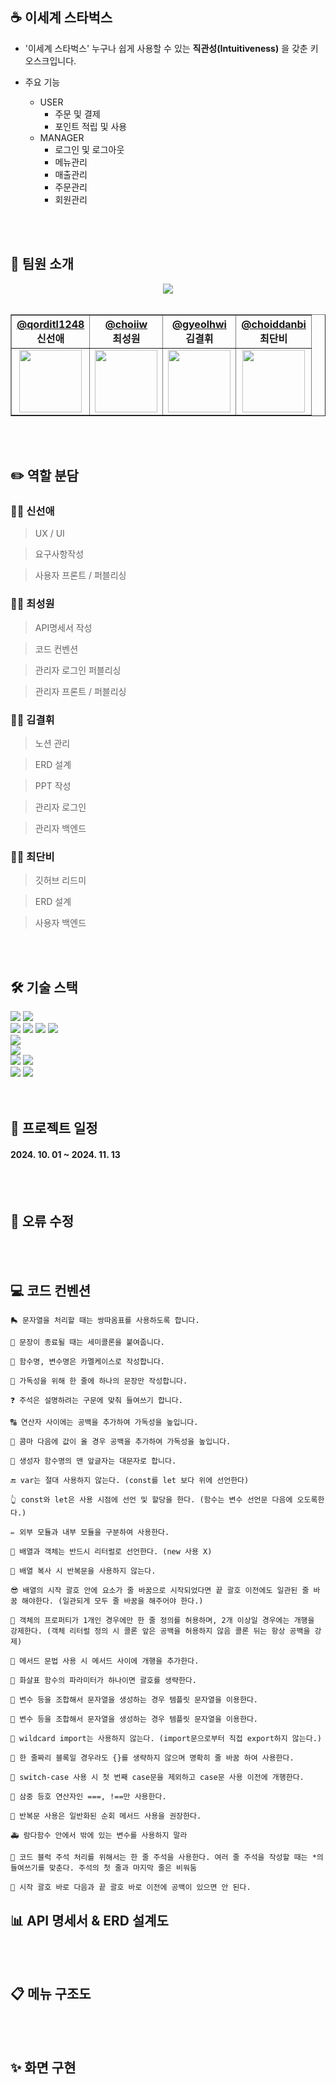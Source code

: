 ## ☕ 이세계 스타벅스
- '이세계 스타벅스' 누구나 쉽게 사용할 수 있는 **직관성(Intuitiveness)** 을 갖춘 키오스크입니다.

- 주요 기능
    - USER
        - 주문 및 결제
        - 포인트 적립 및 사용
    - MANAGER
        - 로그인 및 로그아웃
        - 메뉴관리
        - 매출관리
        - 주문관리
        - 회원관리

<br/>
<br/>

## 🐣 팀원 소개

<div align="center">
<img src="https://github.com/user-attachments/assets/82243963-5dff-4d1d-9cb0-1591d9221fe2" />

<br/>
<br/>

<table border="1">
    <thead>
        <tr>
            <th style="text-align: center;">
            <a href="https://github.com/qorditl1248">@qorditl1248</a><br>
            신선애
            </th>
            <th style="text-align: center;">
            <a href="https://github.com/choiiw">@choiiw</a><br>
            최성원
            </th>
            <th style="text-align: center;">
            <a href="https://github.com/gyeolhwi">@gyeolhwi</a><br>
            김결휘
            </th>
            <th style="text-align: center;">
            <a href="https://github.com/choiddanbi">@choiddanbi</a><br>
            최단비
            </th>
        </tr>
    </thead>
    <tbody>
            <tr>
            <td style="text-align: center;">
            <a href="https://github.com/dongyoon7212">
                <img src="https://github.com/user-attachments/assets/d590d8bb-9644-409b-a8d1-6b3a04989b42" width="100" height="100" />
            </a>
        </td>
            <td style="text-align: center;">
            <a href="https://github.com/ez0603">
                <img src="https://github.com/user-attachments/assets/df5a0afd-1d9e-4e3a-8e22-9cb36c4be35e" width="100" height="100" />
            </a>
        </td>
            <td style="text-align: center;">
            <a href="https://github.com/gyeolhwi">
                <img src="https://github.com/user-attachments/assets/d0f8dac8-7634-4030-9ea1-f02d811ea6d5" width="100" height="100" />
            </a>
        </td>
            <td style="text-align: center;">
            <a href="https://github.com/choiddanbi">
                <img src="" width="100" height="100" />
            </a>
        </td>
        </tr>
    </tbody>
</table>
</div>

<br/>
<br/>

## ✏️ 역할 분담

### 👩‍💻 신선애
> UX / UI

> 요구사항작성

> 사용자 프론트 / 퍼블리싱

### 👩‍💻 최성원
> API명세서 작성

> 코드 컨벤션

> 관리자 로그인 퍼블리싱

> 관리자 프론트 / 퍼블리싱

### 👩‍💻 김결휘
> 노션 관리

> ERD 설계

> PPT 작성

> 관리자 로그인

> 관리자 백엔드

### 👩‍💻 최단비
> 깃허브 리드미

> ERD 설계

> 사용자 백엔드

<br/>
<br/>

## 🛠️ 기술 스택
<div>
<img src="https://img.shields.io/badge/VSCODE-6DB33F?style=flat-square&logo=SpringBoot&logoColor=white"/>
<img src="https://img.shields.io/badge/IntelliJ-black?style=flat-square&logo=intellij-idea&logoColor=white"/>
<br>
<img src="https://camo.githubusercontent.com/63ce25bbb454213b0d70cf07a16157f900c64751068755d0ed379b5a9b164eb2/68747470733a2f2f696d672e736869656c64732e696f2f62616467652f52656163742d3433424246463f7374796c653d666c61742d737175617265266c6f676f3d5265616374266c6f676f436f6c6f723d7768697465"/>
<img src="https://img.shields.io/badge/Node.js-339933?style=flat-square&logo=Node.js&logoColor=white"/>
<img src="https://img.shields.io/badge/SpringBoot-6DB33F?style=flat-square&logo=SpringBoot&logoColor=white"/>
<img src="https://img.shields.io/badge/NGINX-009639?style=flat-square&logo=nginx&logoColor=white"/>
<br>
<img src="https://img.shields.io/badge/NOTION-000000?style=flat-square&logo=notion&logoColor=white"/>
<br>
<img src="https://img.shields.io/badge/MySQL-4479A1?style=flat-square&logo=MySQL&logoColor=white"/>
<br>
<img src="https://img.shields.io/badge/Docker-2496ED?style=flat-square&logo=Docker&logoColor=white"/>
<img src="https://img.shields.io/badge/GitHub-181717?style=flat-square&logo=GitHub&logoColor=white"/>
<br>
<img src="https://img.shields.io/badge/Firebase-FFCA28?style=flat-square&logo=firebase&logoColor=black"/>
<img src="https://img.shields.io/badge/Amazon AWS-232F3E?style=flat-square&logo=amazonwebservices&logoColor=white"/>
</div>

<br/>
<br/>

## 📆 프로젝트 일정
#### 2024. 10. 01 ~ 2024. 11. 13
          
<br/>
<br/>

## 🔧 오류 수정

<br/>
<br/>

## 💻 코드 컨벤션
```
🛼 문자열을 처리할 때는 쌍따옴표를 사용하도록 합니다.

🐫 문장이 종료될 때는 세미콜론을 붙여줍니다.

💄 함수명, 변수명은 카멜케이스로 작성합니다.

🐫 가독성을 위해 한 줄에 하나의 문장만 작성합니다.

❓ 주석은 설명하려는 구문에 맞춰 들여쓰기 합니다.

🔠 연산자 사이에는 공백을 추가하여 가독성을 높입니다.

🔢 콤마 다음에 값이 올 경우 공백을 추가하여 가독성을 높입니다.

💬 생성자 함수명의 맨 앞글자는 대문자로 합니다.

🔚 var는 절대 사용하지 않는다. (const를 let 보다 위에 선언한다)

👆 const와 let은 사용 시점에 선언 및 할당을 한다. (함수는 변수 선언문 다음에 오도록한다.)

✏️ 외부 모듈과 내부 모듈을 구분하여 사용한다.

🧮 배열과 객체는 반드시 리터럴로 선언한다. (new 사용 X)

📠 배열 복사 시 반복문을 사용하지 않는다.

😎 배열의 시작 괄호 안에 요소가 줄 바꿈으로 시작되었다면 끝 괄호 이전에도 일관된 줄 바꿈 해야한다. (일관되게 모두 줄 바꿈을 해주어야 한다.)

🧶 객체의 프로퍼티가 1개인 경우에만 한 줄 정의를 허용하며, 2개 이상일 경우에는 개행을 강제한다. (객체 리터럴 정의 시 콜론 앞은 공백을 허용하지 않음 콜론 뒤는 항상 공백을 강제)

🧂 메서드 문법 사용 시 메서드 사이에 개행을 추가한다.

🌭 화살표 함수의 파라미터가 하나이면 괄호를 생략한다.

🍳 변수 등을 조합해서 문자열을 생성하는 경우 템플릿 문자열을 이용한다.

🧇 변수 등을 조합해서 문자열을 생성하는 경우 템플릿 문자열을 이용한다.

🥞 wildcard import는 사용하지 않는다. (import문으로부터 직접 export하지 않는다.)

🥖 한 줄짜리 블록일 경우라도 {}를 생략하지 않으며 명확히 줄 바꿈 하여 사용한다.

🥯 switch-case 사용 시 첫 번째 case문을 제외하고 case문 사용 이전에 개행한다.

🥐 삼중 등호 연산자인 ===, !==만 사용한다.

🚐 반복문 사용은 일반화된 순회 메서드 사용을 권장한다.

🚑 람다함수 안에서 밖에 있는 변수를 사용하지 말라

🚚 코드 블럭 주석 처리를 위해서는 한 줄 주석을 사용한다. 여러 줄 주석을 작성할 때는 *의 들여쓰기를 맞춘다. 주석의 첫 줄과 마지막 줄은 비워둠

💫 시작 괄호 바로 다음과 끝 괄호 바로 이전에 공백이 있으면 안 된다.
```

## 📊 API 명세서 & ERD 설계도

<br/>
<br/>

## 📋 메뉴 구조도

<br/>
<br/>

## ✨ 화면 구현
